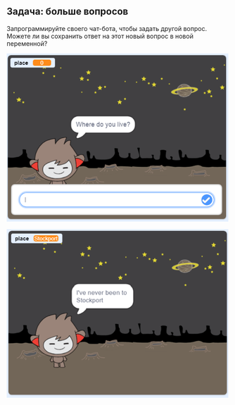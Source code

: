 ## Задача: больше вопросов

Запрограммируйте своего чат-бота, чтобы задать другой вопрос. Можете ли вы сохранить ответ на этот новый вопрос в новой переменной?

![Больше вопросов](images/chatbot-question1.png)

![Больше вопросов](images/chatbot-question2.png)